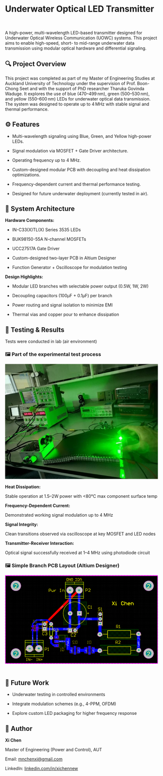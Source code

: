  
# Underwater Optical LED Transmitter          

A high-power, multi-wavelength LED-based transmitter designed for Underwater Optical Wireless Communication (UOWC) systems. This project aims to enable high-speed, short- to mid-range underwater data transmission using modular optical hardware and differential signaling.          

## 🔍 Project Overview    

This project was completed as part of my Master of Engineering Studies at Auckland University of Technology under the supervision of Prof. Boon-Chong Seet and with the support of PhD researcher Tharuka Govinda Waduge. It explores the use of blue (470–499 nm), green (500–530 nm), and yellow (550–600 nm) LEDs for underwater optical data transmission. The system was designed to operate up to 4 MHz with stable signal and thermal performance.                  

## ⚙️ Features  

* Multi-wavelength signaling using Blue, Green, and Yellow high-power LEDs.  

* Signal modulation via MOSFET + Gate Driver architecture.      

* Operating frequency up to 4 MHz.      

* Custom-designed modular PCB with decoupling and heat dissipation optimizations.    

* Frequency-dependent current and thermal performance testing.    

* Designed for future underwater deployment (currently tested in air).  

## 🧩 System Architecture  

**Hardware Components:**         

* IN-C33(X)TL(X) Series 3535 LEDs

* BUK98150-55A N-channel MOSFETs      

* UCC27517A Gate Driver      

* Custom-designed two-layer PCB in Altium Designer    

* Function Generator + Oscilloscope for modulation testing    

**Design Highlights:**

* Modular LED branches with selectable power output (0.5W, 1W, 2W)  

* Decoupling capacitors (100μF + 0.1μF) per branch  

* Power routing and signal isolation to minimize EMI  

* Thermal vias and copper pour to enhance dissipation      

## 🔬 Testing & Results  

Tests were conducted in lab (air environment)
### 🖼️ Part of the experimental test process  
![SIMPLEPCB](PROCESS.png)

**Heat Dissipation:**  

Stable operation at 1.5–2W power with <80°C max component surface temp

**Frequency-Dependent Current:**    

Demonstrated working signal modulation up to 4 MHz  

**Signal Integrity:**  

Clean transitions observed via oscilloscope at key MOSFET and LED nodes

**Transmitter-Receiver Interaction:**      

Optical signal successfully received at 1–4 MHz using photodiode circuit    

### 🖼️ Simple Branch PCB Layout (Altium Designer)  
![SIMPLEPCB](SIMPLEPCB.png)  

## 🚀 Future Work  

* Underwater testing in controlled environments        

* Integrate modulation schemes (e.g., 4-PPM, OFDM)    

* Explore custom LED packaging for higher frequency response


## 👤 Author

**Xi Chen**   

Master of Engineering (Power and Control), AUT

Email: mnchenxi@gmail.com

LinkedIn: [linkedin.com/in/xichennew](https://linkedin.com/in/xichennew)  
